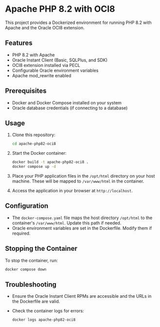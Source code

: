 # Apache PHP 8.2 with OCI8

This project provides a Dockerized environment for running PHP 8.2 with Apache and the Oracle OCI8 extension.

## Features

- PHP 8.2 with Apache
- Oracle Instant Client (Basic, SQLPlus, and SDK)
- OCI8 extension installed via PECL
- Configurable Oracle environment variables
- Apache mod_rewrite enabled

## Prerequisites

- Docker and Docker Compose installed on your system
- Oracle database credentials (if connecting to a database)

## Usage

1. Clone this repository:

   ```bash
   cd apache-php82-oci8
   ```

2. Start the Docker container:

   ```bash
   docker build -t apache-php82-oci8 .
   docker compose up -d
   ```

3. Place your PHP application files in the `/opt/html` directory on your host machine. These will be mapped to `/var/www/html` in the container.

4. Access the application in your browser at `http://localhost`.

## Configuration

- The `docker-compose.yaml` file maps the host directory `/opt/html` to the container's `/var/www/html`. Update this path if needed.
- Oracle environment variables are set in the Dockerfile. Modify them if required.

## Stopping the Container

To stop the container, run:

```bash
docker compose down
```

## Troubleshooting

- Ensure the Oracle Instant Client RPMs are accessible and the URLs in the Dockerfile are valid.
- Check the container logs for errors:

  ```bash
  docker logs apache-php82-oci8
  ```
